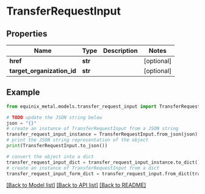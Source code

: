 # TransferRequestInput


## Properties

Name | Type | Description | Notes
------------ | ------------- | ------------- | -------------
**href** | **str** |  | [optional] 
**target_organization_id** | **str** |  | [optional] 

## Example

```python
from equinix_metal.models.transfer_request_input import TransferRequestInput

# TODO update the JSON string below
json = "{}"
# create an instance of TransferRequestInput from a JSON string
transfer_request_input_instance = TransferRequestInput.from_json(json)
# print the JSON string representation of the object
print(TransferRequestInput.to_json())

# convert the object into a dict
transfer_request_input_dict = transfer_request_input_instance.to_dict()
# create an instance of TransferRequestInput from a dict
transfer_request_input_form_dict = transfer_request_input.from_dict(transfer_request_input_dict)
```
[[Back to Model list]](../README.md#documentation-for-models) [[Back to API list]](../README.md#documentation-for-api-endpoints) [[Back to README]](../README.md)


